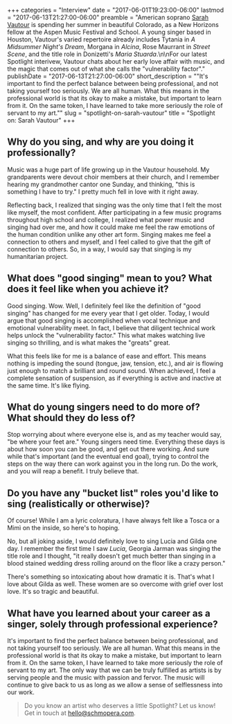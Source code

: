 +++
categories = "Interview"
date = "2017-06-01T19:23:00-06:00"
lastmod = "2017-06-13T21:27:00-06:00"
preamble = "American soprano [Sarah Vautour](/scene/people/sarah-vautour/) is spending her summer in beautiful Colorado, as a New Horizons fellow at the Aspen Music Festival and School. A young singer based in Houston, Vautour's varied repertoire already includes Tytania in *A Midsummer Night's Dream*, Morgana in *Alcina*, Rose Maurrant in *Street Scene*, and the title role in Donizetti's *Maria Stuarda*.\n\nFor our latest Spotlight interivew, Vautour chats about her early love affair with music, and the magic that comes out of what she calls the \"vulnerability factor\"."
publishDate = "2017-06-13T21:27:00-06:00"
short_description = "&quot;It&#039;s important to find the perfect balance between being professional, and not taking yourself too seriously. We are all human. What this means in the professional world is that its okay to make a mistake, but important to learn from it. On the same token, I have learned to take more seriously the role of servant to my art.&quot;"
slug = "spotlight-on-sarah-vautour"
title = "Spotlight on: Sarah Vautour"
+++

## Why do you sing, and why are you doing it professionally?

Music was a huge part of life growing up in the Vautour household. My grandparents were devout choir members at their church, and I remember hearing my grandmother cantor one Sunday, and thinking, "this is something I have to try." I pretty much fell in love with it right away.

Reflecting back, I realized that singing was the only time that I felt the most like myself, the most confident. After participating in a few music programs throughout high school and college, I realized what power music and singing had over me, and how it could make me feel the raw emotions of the human condition unlike any other art form. Singing makes me feel a connection to others and myself, and I feel called to give that the gift of connection to others. So, in a way, I would say that singing is my humanitarian project.

## What does "good singing" mean to you? What does it feel like when you achieve it?

Good singing. Wow. Well, I definitely feel like the definition of "good singing" has changed for me every year that I get older. Today, I would argue that good singing is accomplished when vocal technique and emotional vulnerability meet. In fact, I believe that diligent technical work helps unlock the "vulnerability factor." This what makes watching live singing so thrilling, and is what makes the "greats" great.

What this feels like for me is a balance of ease and effort. This means nothing is impeding the sound (tongue, jaw, tension, etc.), and air is flowing just enough to match a brilliant and round sound. When achieved, I feel a complete sensation of suspension, as if everything is active and inactive at the same time. It's like flying.

## What do young singers need to do more of? What should they do less of?

Stop worrying about where everyone else is, and as my teacher would say, "be where your feet are." Young singers need time. Everything these days is about how soon you can be good, and get out there working. And sure while that's important (and the eventual end goal), trying to control the steps on the way there can work against you in the long run. Do the work, and you will reap a benefit. I truly believe that.

## Do you have any "bucket list" roles you'd like to sing (realistically or otherwise)?

Of course! While I am a lyric coloratura, I have always felt like a Tosca or a Mimì on the inside, so here's to hoping.

No, but all joking aside, I would definitely love to sing Lucia and Gilda one day. I remember the first time I saw *Lucia*, Georgia Jarman was singing the title role and I thought, "it really doesn't get much better than singing in a blood stained wedding dress rolling around on the floor like a crazy person."

There's something so intoxicating about how dramatic it is. That's what I love about Gilda as well. These women are so overcome with grief over lost love. It's so tragic and beautiful.

## What have you learned about your career as a singer, solely through professional experience?

It's important to find the perfect balance between being professional, and not taking yourself too seriously. We are all human. What this means in the professional world is that its okay to make a mistake, but important to learn from it. On the same token, I have learned to take more seriously the role of servant to my art. The only way that we can be truly fulfilled as artists is by serving people and the music with passion and fervor. The music will continue to give back to us as long as we allow a sense of selflessness into our work.

>Do you know an artist who deserves a little Spotlight? Let us know! Get in touch at [hello@schmopera.com](mailto:hello@schmopera.com).
